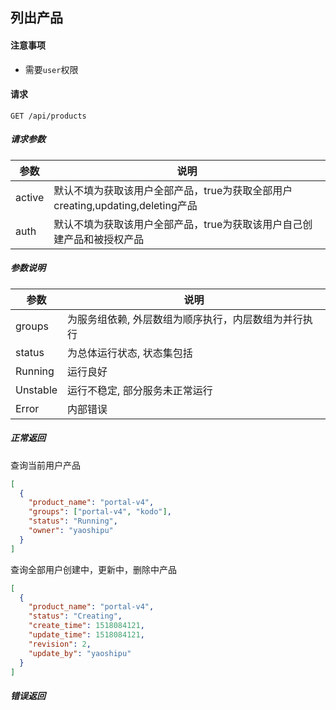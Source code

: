 ## 列出产品

#### 注意事项

- 需要`user`权限

#### 请求

```
GET /api/products
```

##### 请求参数

|参数|说明|
|---|---|
|active|默认不填为获取该用户全部产品，true为获取全部用户creating,updating,deleting产品|
|auth|默认不填为获取该用户全部产品，true为获取该用户自己创建产品和被授权产品|

##### 参数说明

|参数|说明|
|---|---|
|groups|为服务组依赖, 外层数组为顺序执行，内层数组为并行执行|
|status|为总体运行状态, 状态集包括|
|Running|运行良好|
|Unstable|运行不稳定, 部分服务未正常运行|
|Error|内部错误|
  
##### 正常返回

查询当前用户产品
```json
[
  {
    "product_name": "portal-v4",
    "groups": ["portal-v4", "kodo"],
    "status": "Running",
    "owner": "yaoshipu"
  }
]
```

查询全部用户创建中，更新中，删除中产品
```json
[
  {
    "product_name": "portal-v4",
    "status": "Creating",
    "create_time": 1518084121,
    "update_time": 1518084121,
    "revision": 2,
    "update_by": "yaoshipu"
  }
]
```



##### 错误返回
